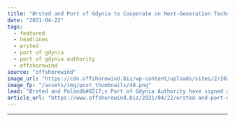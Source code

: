 ```yaml
---
title: "Ørsted and Port of Gdynia to Cooperate on Next-Generation Technology Development"
date: "2021-04-22"
tags: 
  - featured
  - headlines
  - ørsted
  - port of gdynia
  - port of gdynia authority
  - offshorewind
source: "offshorewind"
image_url: "https://cdn.offshorewind.biz/wp-content/uploads/sites/2/2021/04/21163003/%C3%98rsted-and-Port-of-Gdynia.png"
image_fp: "/assets/img/post_thumbnails/48.png"
lead: "Ørsted and Poland&#8217;s Port of Gdynia Authority have signed a Letter of Intent to"
article_url: "https://www.offshorewind.biz/2021/04/22/orsted-and-port-of-gdynia-to-cooperate-on-next-generation-technology-development/"
---
```


---
